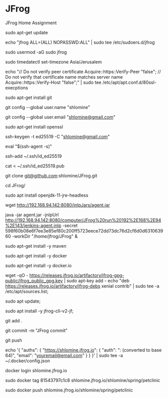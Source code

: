 # JFrog
JFrog Home Assignment

sudo apt-get update

echo "jfrog ALL=(ALL) NOPASSWD:ALL" | sudo tee /etc/sudoers.d/jfrog

sudo usermod -aG sudo jfrog

sudo timedatectl set-timezone Asia/Jerusalem

echo "// Do not verify peer certificate
Acquire::https::Verify-Peer "false";
// Do not verify that certificate name matches server name
Acquire::https::Verify-Host "false";" | sudo tee /etc/apt/apt.conf.d/80ssl-execptions

sudo apt-get install git

git config --global user.name "shlomine"

git config --global user.email "shlomine@gmail.com"

sudo apt-get install openssl

ssh-keygen -t ed25519 -C "shlomine@gmail.com"

eval "$(ssh-agent -s)"

ssh-add ~/.ssh/id_ed25519

cat < ~/.ssh/id_ed25519.pub

git clone git@github.com:shlomine/JFrog.git

cd JFrog/

sudo apt install openjdk-11-jre-headless

wget http://192.168.94.142:8080/jnlpJars/agent.jar

java -jar agent.jar -jnlpUrl http://192.168.94.142:8080/computer/JFrog%20run%20192%2E168%2E94%2E143/jenkins-agent.jnlp -secret 598f60b08e6f7ee3e85ef80c200ff5723eece72dd73dc76d2cf6d0d631063960 -workDir "/home/jfrog/JFrog" &

sudo apt-get install -y maven

sudo apt-get install -y docker

sudo apt-get install -y docker.io

wget -qO - https://releases.jfrog.io/artifactory/jfrog-gpg-public/jfrog_public_gpg.key | sudo apt-key add -
echo "deb https://releases.jfrog.io/artifactory/jfrog-debs xenial contrib" | sudo tee -a /etc/apt/sources.list;

sudo apt update;

sudo apt install -y jfrog-cli-v2-jf;

git add .

git commit -m "JFrog commit"

git push

echo '{
    "auths": {
        "https://shlomine.jfrog.io": {
            "auth": "<USERNAME>:<PASSWORD> (converted to base 64)",
            "email": "youremail@email.com"
        }
    }
}' | sudo tee -a ~/.docker/config.json
 
docker login shlomine.jfrog.io
 
sudo docker tag 81543797c1c8 shlomine.jfrog.io/shlomine/spring/petclinic

sudo docker push shlomine.jfrog.io/shlomine/spring/petclinic
